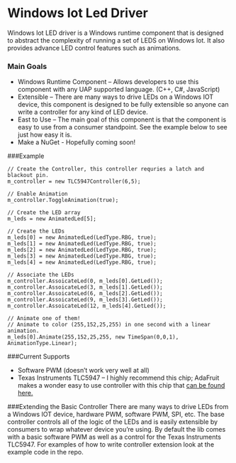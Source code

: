 # Windows Iot Led Driver

Windows Iot LED driver is a Windows runtime component that is designed to abstract the complexity of running a set of LEDS on Windows Iot. It also provides advance LED control features such as animations.

### Main Goals

*	Windows Runtime Component – Allows developers to use this component with any UAP supported language. (C++, C#, JavaScript)
*	Extensible – There are many ways to drive LEDs on a Windows IOT device, this component is designed to be fully extensible so anyone can write a controller for any kind of LED device. 
*	East to Use – The main goal of this component is that the component is easy to use from a consumer standpoint. See the example below to see just how easy it is.
*	Make a NuGet - Hopefully coming soon!

###Example

```
// Create the Controller, this controller requries a latch and blackout pin.
m_controller = new TLC5947Controller(6,5);

// Enable Animation
m_controller.ToggleAnimation(true);

// Create the LED array
m_leds = new AnimatedLed[5];

// Create the LEDs
m_leds[0] = new AnimatedLed(LedType.RBG, true);
m_leds[1] = new AnimatedLed(LedType.RBG, true);
m_leds[2] = new AnimatedLed(LedType.RBG, true);
m_leds[3] = new AnimatedLed(LedType.RBG, true);
m_leds[4] = new AnimatedLed(LedType.RBG, true);

// Associate the LEDs
m_controller.AssoicateLed(0, m_leds[0].GetLed());
m_controller.AssoicateLed(3, m_leds[1].GetLed());
m_controller.AssoicateLed(6, m_leds[2].GetLed());
m_controller.AssoicateLed(9, m_leds[3].GetLed());
m_controller.AssoicateLed(12, m_leds[4].GetLed());

// Animate one of them!
// Animate to color (255,152,25,255) in one second with a linear animation.
m_leds[0].Animate(255,152,25,255, new TimeSpan(0,0,1), AnimationType.Linear);
```

###Current Supports
*	Software PWM (doesn’t work very well at all)
*	Texas Instruments TLC5947 – I highly recommend this chip; AdaFruit makes a wonder easy to use controller with this chip that [can be found here.](https://www.adafruit.com/products/1429)

###Extending the Basic Controller
There are many ways to drive LEDs from a Windows IOT device, hardware PWM, software PWM, SPI, etc. The base controller controls all of the logic of the LEDs and is easily extensible by consumers to wrap whatever device you’re using. By default the lib comes with a basic software PWM as well as a control for the Texas Instruments TLC5947. For examples of how to write controller extension look at the example code in the repo.
